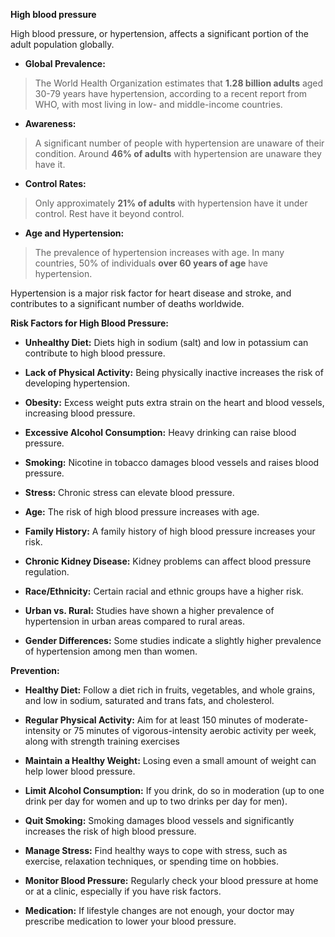 **High blood pressure**

High blood pressure, or hypertension, affects a significant portion of
the adult population globally.

- **Global Prevalence:**

> The World Health Organization estimates that **1.28 billion adults**
> aged 30-79 years have hypertension, according to a recent report from
> WHO, with most living in low- and middle-income countries. 

- **Awareness:**

> A significant number of people with hypertension are unaware of their
> condition. Around **46% of adults** with hypertension are unaware they
> have it. 

- **Control Rates:**

> Only approximately **21% of adults** with hypertension have it under
> control. Rest have it beyond control.

- **Age and Hypertension:**

> The prevalence of hypertension increases with age. In many countries,
> 50% of individuals **over 60 years of age** have hypertension. 

Hypertension is a major risk factor for heart disease and stroke, and
contributes to a significant number of deaths worldwide. 

**Risk Factors for High Blood Pressure:**

- **Unhealthy Diet:** Diets high in sodium (salt) and low in potassium
  can contribute to high blood pressure.

- **Lack of Physical Activity:** Being physically inactive increases the
  risk of developing hypertension.

- **Obesity:** Excess weight puts extra strain on the heart and blood
  vessels, increasing blood pressure.

- **Excessive Alcohol Consumption:** Heavy drinking can raise blood
  pressure.

- **Smoking:** Nicotine in tobacco damages blood vessels and raises
  blood pressure.

- **Stress:** Chronic stress can elevate blood pressure. 

- **Age:** The risk of high blood pressure increases with age.

- **Family History:** A family history of high blood pressure increases
  your risk.

- **Chronic Kidney Disease:** Kidney problems can affect blood pressure
  regulation.

- **Race/Ethnicity:** Certain racial and ethnic groups have a higher
  risk.

- **Urban vs. Rural:** Studies have shown a higher prevalence of
  hypertension in urban areas compared to rural areas.

- **Gender Differences:** Some studies indicate a slightly higher
  prevalence of hypertension among men than women. 

**Prevention:**

- **Healthy Diet:** Follow a diet rich in fruits, vegetables, and whole
  grains, and low in sodium, saturated and trans fats, and cholesterol.

- **Regular Physical Activity:** Aim for at least 150 minutes of
  moderate-intensity or 75 minutes of vigorous-intensity aerobic
  activity per week, along with strength training exercises

- **Maintain a Healthy Weight:** Losing even a small amount of weight
  can help lower blood pressure.

- **Limit Alcohol Consumption:** If you drink, do so in moderation (up
  to one drink per day for women and up to two drinks per day for men).

- **Quit Smoking:** Smoking damages blood vessels and significantly
  increases the risk of high blood pressure.

- **Manage Stress:** Find healthy ways to cope with stress, such as
  exercise, relaxation techniques, or spending time on hobbies.

- **Monitor Blood Pressure:** Regularly check your blood pressure at
  home or at a clinic, especially if you have risk factors.

- **Medication:** If lifestyle changes are not enough, your doctor may
  prescribe medication to lower your blood pressure.
